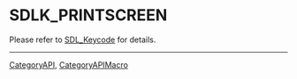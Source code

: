 # SDLK_PRINTSCREEN

Please refer to [SDL_Keycode](SDL_Keycode) for details.

----
[CategoryAPI](CategoryAPI), [CategoryAPIMacro](CategoryAPIMacro)

